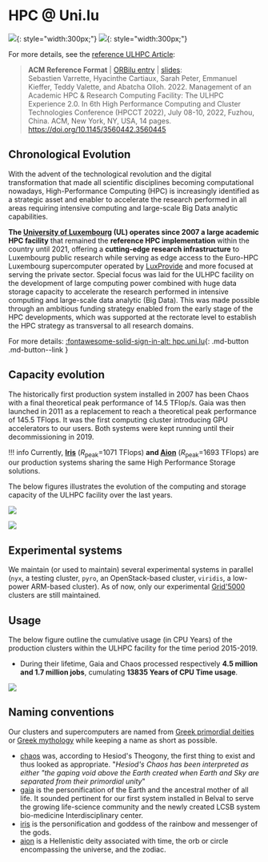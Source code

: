 # HPC @ Uni.lu

![](../images/plots/plot_piechart_compute_cluster.png){: style="width:300px;"}
![](../images/plots/plot_piechart_storage_fs.png){: style="width:300px;"}

For more details, see the [reference ULHPC Article](https://orbilu.uni.lu/handle/10993/51857):

> __ACM Reference Format__ | [ORBilu entry](https://orbilu.uni.lu/handle/10993/51857) | [slides](https://hpc-docs.uni.lu/systems/2022-07-10-ACM-HPCCT22.pdf):<br/>
> Sebastien Varrette, Hyacinthe Cartiaux, Sarah Peter, Emmanuel Kieffer, Teddy Valette, and Abatcha Olloh. 2022. Management of an Academic HPC & Research Computing Facility: The ULHPC Experience 2.0. In 6th High Performance Computing and Cluster Technologies Conference (HPCCT 2022), July 08-10, 2022, Fuzhou, China. ACM, New York, NY, USA, 14 pages.
> https://doi.org/10.1145/3560442.3560445



## Chronological Evolution

With the advent of the technological revolution and the digital transformation that made all scientific disciplines becoming computational nowadays, High-Performance Computing (HPC) is increasingly identified as a strategic asset and enabler to accelerate the research performed in all areas requiring intensive computing and large-scale Big Data analytic capabilities.

**The [University of Luxembourg](https://hpc.uni.lu/) (UL) operates since 2007 a large academic HPC facility** that remained the **reference HPC implementation** within the country until 2021, offering a **cutting-edge research infrastructure** to Luxembourg public research while serving as edge access to the Euro-HPC Luxembourg supercomputer operated by [LuxProvide](http://www.lxp.lu) and more focused at serving the private sector.
Special focus was laid for the ULHPC facility on the development of large computing power combined with huge data storage capacity to accelerate the research performed in intensive computing and large-scale data analytic (Big Data).
This was made possible through an ambitious funding strategy enabled from the early stage of the HPC developments, which was supported at the rectorate level to establish the HPC strategy as transversal to all research domains.

For more details: [:fontawesome-solid-sign-in-alt: hpc.uni.lu](https://hpc.uni.lu){: .md-button .md-button--link }

## Capacity evolution

The historically first production system installed in 2007 has been Chaos with a final theoretical peak performance of 14.5 TFlop/s.
Gaia was then launched in 2011 as a replacement to reach a theoretical peak performance of 145.5 TFlops. It was the first computing cluster introducing GPU accelerators to our users.
Both systems were kept running until their decommissioning in 2019.

!!! info
    Currently, **[Iris](iris/index.md)** ($R_\text{peak}$=1071 TFlops) **and [Aion](aion/index.md)** ($R_\text{peak}$=1693 TFlops) are our production systems sharing the same High Performance Storage solutions.

The below figures illustrates the evolution of the computing and storage capacity of the ULHPC facility over the last years.

![](../images/plots/plot_compute_capacity_yearly_evolution.png)

![](../images/plots/plot_storage_capacity_yearly_evolution.png)

## Experimental systems

We maintain (or used to maintain) several experimental systems in parallel (`nyx`, a testing cluster, `pyro`, an OpenStack-based cluster, `viridis`, a low-power ARM-based cluster). As of now, only our experimental [Grid'5000](https://www.grid5000.fr/) clusters are still maintained.


## Usage

The below figure outline the cumulative usage (in CPU Years) of the production clusters within the ULHPC facility for the time period 2015-2019.

* During their lifetime, Gaia and Chaos processed respectively **4.5 million and 1.7 million jobs**, cumulating **13835 Years of CPU Time usage**.

![](../images/plots/plot_ulhpc_cluster_utilization.png)




## Naming conventions

Our clusters and supercomputers are named from [Greek primordial deities](https://en.wikipedia.org/wiki/Greek_primordial_deities) or [Greek mythology](https://en.wikipedia.org/wiki/Greek_mythology) while keeping a name as short as possible.

* [chaos](https://en.wikipedia.org/wiki/Chaos_(cosmogony)#Greco-Roman_tradition) was, according to Hesiod's Theogony, the first thing to exist and thus looked as appropriate.  "_Hesiod's Chaos has been interpreted as either "the gaping void above the Earth created when Earth and Sky are separated from their primordial unity_"
* [gaia](https://en.wikipedia.org/wiki/Gaia) is the personification of the Earth and the ancestral mother of all life. It sounded pertinent for our first system installed in Belval to serve the growing life-science community and the newly created LCSB system bio-medicine Interdisciplinary center.
* [iris](https://en.wikipedia.org/wiki/Iris_(mythology)) is the personification and goddess of the rainbow and messenger of the gods.
* [aion](https://en.wikipedia.org/wiki/Aion_(deity)) is a Hellenistic deity associated with time, the orb or circle encompassing the universe, and the zodiac.
